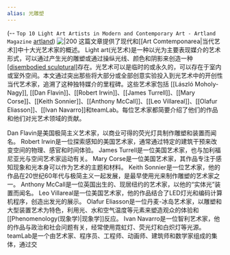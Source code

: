 ```yaml
---
alias: 光雕塑
---
```


(-- `Top 10 Light Art Artists in Modern and Contemporary Art - Artland Magazine` [artland](https://magazine.artland.com/top-10-light-art-artists-in-the-modern-and-contemporary-art/))
![|200](https://magazine.artland.com/wp-content/uploads/2019/08/olafur-eliasson-your-rainbow.png)
这篇文章提供了现代和[[Art Comtemponarea|当代艺术]]中十大光艺术家的概述。 Light art(光艺术)是一种以光为主要表现媒介的艺术形式，可以通过产生光的雕塑或通过操纵光线、颜色和阴影来创造一种 [[disembodied sculptural]](无形的雕塑)存在。光艺术可以是临时的或永久的，可以存在于室内或室外空间。本文通过突出那些将大部分或全部创意实验投入到光艺术中的开创性当代艺术家，追溯了这种独特媒介的里程碑。这些艺术家包括
[[László Moholy-Nagy]], 
[[Dan Flavin]]、[[Robert Irwin]]、[[James Turrell]]、[[Mary Corse]]、[[Keith Sonnier]]、[[Anthony McCall]]、[[Leo Villareal]]、[[Olafur Eliasson]]、[[Ivan Navarro]]和teamLab。每位艺术家都简要介绍了他们的作品和他们对光艺术领域的贡献。

Dan Flavin是美国极简主义艺术家，以商业可得的荧光灯具制作雕塑和装置而闻名。
Robert Irwin是一位探索感知的美国艺术家，通常通过特定的建筑干预来改变空间的物理、感官和时间体验。
James Turrell是一位美国艺术家，也与加利福尼亚光与空间艺术家运动有关。
Mary Corse是一位美国艺术家，其作品专注于感知现象和光本身可以作为艺术的主题和材料。
Keith Sonnier是一位艺术家，他的作品在20世纪60年代与极简主义一起发展，是最早使用光来制作雕塑的艺术家之一。
Anthony McCall是一位英国出生的、现居纽约的艺术家，以他的“实体光”装置而闻名。
Leo Villareal是一位美国艺术家，他的作品结合了LED灯光和编码计算机程序，创造出发光的展示。
Olafur Eliasson是一位丹麦-冰岛艺术家，以雕塑和大型装置艺术为特色，利用光、水和空气温度等元素来塑造观众的体验和[[Phenomenology(现象学)|现象学]]反应。
Ivan Navarro是一位智利艺术家，他的作品与政治和社会问题有关，经常使用霓虹灯、荧光灯和白炽灯等光源。
teamLab是一个由艺术家、程序员、工程师、动画师、建筑师和数学家组成的集体，通过交

